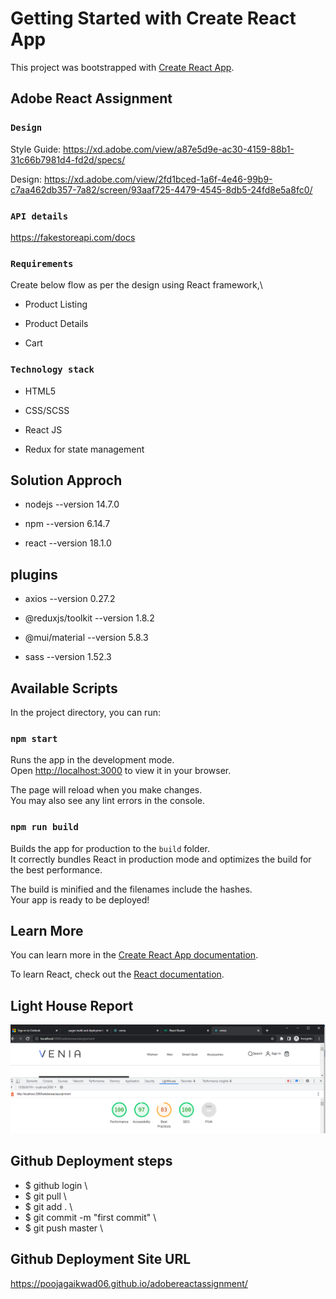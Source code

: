 # Getting Started with Create React App

This project was bootstrapped with [Create React App](https://github.com/facebook/create-react-app).

## Adobe React Assignment

### `Design`

Style Guide: https://xd.adobe.com/view/a87e5d9e-ac30-4159-88b1-31c66b7981d4-fd2d/specs/ 

Design: https://xd.adobe.com/view/2fd1bced-1a6f-4e46-99b9-c7aa462db357-7a82/screen/93aaf725-4479-4545-8db5-24fd8e5a8fc0/

### `API details`

https://fakestoreapi.com/docs

### `Requirements`

Create below flow as per the design using React framework,\
- Product Listing

- Product Details

- Cart

### `Technology stack`
- HTML5

- CSS/SCSS

- React JS

- Redux for state management


## Solution Approch

- nodejs --version 14.7.0 

- npm --version 6.14.7 

- react --version 18.1.0 

## plugins

- axios --version 0.27.2 

- @reduxjs/toolkit --version 1.8.2

- @mui/material --version 5.8.3 

- sass --version 1.52.3 


## Available Scripts

In the project directory, you can run:

### `npm start`

Runs the app in the development mode.\
Open [http://localhost:3000](http://localhost:3000) to view it in your browser.

The page will reload when you make changes.\
You may also see any lint errors in the console.

### `npm run build`

Builds the app for production to the `build` folder.\
It correctly bundles React in production mode and optimizes the build for the best performance.

The build is minified and the filenames include the hashes.\
Your app is ready to be deployed!


## Learn More

You can learn more in the [Create React App documentation](https://facebook.github.io/create-react-app/docs/getting-started).

To learn React, check out the [React documentation](https://reactjs.org/).

## Light House Report

![Light house Image](./src/Assets/report.PNG)

## Github Deployment steps 
- $ github login \
- $ git pull \
- $ git add . \
- $ git commit -m "first commit" \
- $ git push  master \

## Github Deployment Site URL
https://poojagaikwad06.github.io/adobereactassignment/
